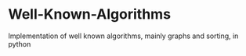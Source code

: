 Well-Known-Algorithms
=====================

Implementation of well known algorithms, mainly graphs and sorting,  in python
